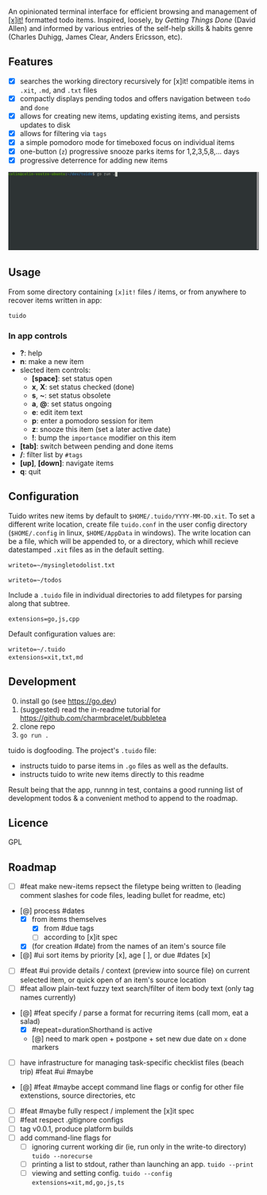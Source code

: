 An opinionated terminal interface for efficient browsing and management of [[x]it!](https://github.com/jotaen/xit) formatted todo items. Inspired, loosely, by _Getting Things Done_ (David Allen) and informed by various entries of the self-help skills & habits genre (Charles Duhigg, James Clear, Anders Ericsson, etc).

## Features

- [x] searches the working directory recursively for [x]it! compatible items in `.xit`, `.md`, and `.txt` files
- [x] compactly displays pending todos and offers navigation between `todo` and `done`
- [x] allows for creating new items, updating existing items, and persists updates to disk
- [x] allows for filtering via `tags`
- [x] a simple pomodoro mode for timeboxed focus on individual items
- [x] one-button (`z`) progressive snooze parks items for 1,2,3,5,8,... days
- [x] progressive deterrence for adding new items

![tuidi preview](./preview.gif)

## Usage

From some directory containing `[x]it!` files / items, or from anywhere to recover items written in app:

```
tuido
```

### In app controls

- **?**: help
- **n**: make a new item
- slected item controls:
  - **[space]**: set status open
  - **x**, **X**: set status checked (done)
  - **s**, **~**: set status obsolete
  - **a**, **@**: set status ongoing
  - **e**: edit item text
  - **p**: enter a pomodoro session for item
  - **z**: snooze this item (set a later active date)
  - **!**: bump the `importance` modifier on this item
- **[tab]**: switch between pending and done items
- **/**: filter list by `#tags`
- **[up]**, **[down]**: navigate items
- **q**: quit

## Configuration

Tuido writes new items by default to `$HOME/.tuido/YYYY-MM-DD.xit`. To set a different write location, create file `tuido.conf` in the user config directory (`$HOME/.config` in linux, `$HOME/AppData` in windows). The write location can be a file, which will be appended to, or a directory, which whill recieve datestamped `.xit` files as in the default setting.

```
writeto=~/mysingletodolist.txt
```

```
writeto=~/todos
```

Include a `.tuido` file in individual directories to add filetypes for parsing along that subtree.

```
extensions=go,js,cpp
```

Default configuration values are:

```
writeto=~/.tuido
extensions=xit,txt,md
```

## Development

0. install go (see https://go.dev)
1. (suggested) read the in-readme tutorial for https://github.com/charmbracelet/bubbletea
2. clone repo
3. `go run .`

tuido is dogfooding. The project's `.tuido` file:

- instructs tuido to parse items in `.go` files as well as the defaults.
- instructs tuido to write new items directly to this readme

Result being that the app, runnng in test, contains a good running list of development todos & a convenient method to append to the roadmap.

## Licence

GPL

## Roadmap

- [ ] #feat make new-items repsect the filetype being written to (leading comment slashes for code files, leading bullet for readme, etc)
- [@] process #dates
  - [x] from items themselves
    - [x] from #due tags
    - [ ] according to [x]it spec
  - [x] (for creation #date) from the names of an item's source file
- [@] #ui sort items by priority [x], age [ ], or due #dates [x]
- [ ] #feat #ui provide details / context (preview into source file) on current selected item, or quick open of an item's source location
- [ ] #feat allow plain-text fuzzy text search/filter of item body text (only tag names currently)
- [@] #feat specify / parse a format for recurring items (call mom, eat a salad)
  - [x] #repeat=durationShorthand is active
  - [@] need to mark open + postpone + set new due date on `x` done markers
- [ ] have infrastructure for managing task-specific checklist files (beach trip) #feat #ui #maybe
- [@] #feat #maybe accept command line flags or config for other file extenstions, source directories, etc
- [ ] #feat #maybe fully respect / implement the [x]it spec
- [ ] #feat respect .gitignore configs
- [ ] tag v0.0.1, produce platform builds
- [ ] add command-line flags for
  - [ ] ignoring current working dir (ie, run only in the write-to directory) `tuido --norecurse`
  - [ ] printing a list to stdout, rather than launching an app. `tuido --print`
  - [ ] viewing and setting config. `tuido --config extensions=xit,md,go,js,ts`
